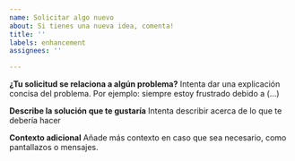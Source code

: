 ```yaml
---
name: Solicitar algo nuevo
about: Si tienes una nueva idea, comenta!
title: ''
labels: enhancement
assignees: ''

---
```


**¿Tu solicitud se relaciona a algún problema?**
Intenta dar una explicación concisa del problema. Por ejemplo: siempre estoy frustrado debido a (...)

**Describe la solución que te gustaría**
Intenta describir acerca de lo que te debería hacer

**Contexto adicional**
Añade más contexto en caso que sea necesario, como pantallazos o mensajes.
